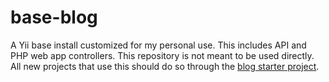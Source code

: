 # base-blog

A Yii base install customized for my personal use.  This includes 
API and PHP web app controllers.  This repository is not meant to be 
used directly.  All new projects that use this should do so 
through the [blog starter project](https://github.com/NateAtNTS/blog-starter).
